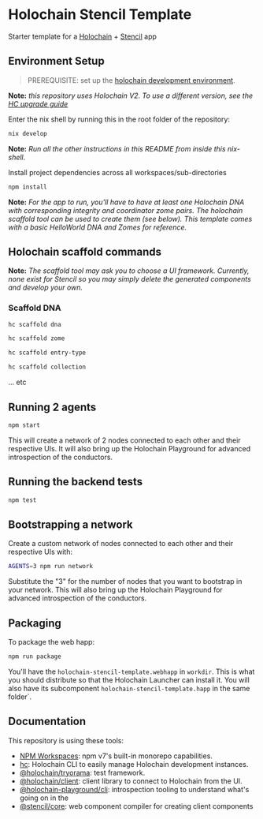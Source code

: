 # Holochain Stencil Template

Starter template for a [Holochain](https://developer.holochain.org) + [Stencil](https://stenciljs.com) app

## Environment Setup

> PREREQUISITE: set up the [holochain development environment](https://developer.holochain.org/docs/install/).

**Note:** _this repository uses Holochain V2. To use a different version, see the [HC upgrade guide](https://developer.holochain.org/get-started/upgrade-holochain/)_

Enter the nix shell by running this in the root folder of the repository:

```bash
nix develop
```

**Note:** _Run all the other instructions in this README from inside this nix-shell_.

Install project dependencies across all workspaces/sub-directories

```bash
npm install
```

**Note:** _For the app to run, you'll have to have at least one Holochain DNA with corresponding integrity and coordinator zome pairs. The holochain scaffold tool can be used to create them (see below). This template comes with a basic HelloWorld DNA and Zomes for reference._

## Holochain scaffold commands

**Note:** _The scaffold tool may ask you to choose a UI framework. Currently, none exist for Stencil so you may simply delete the generated components and develop your own._

### Scaffold DNA

```bash
hc scaffold dna
```

```bash
hc scaffold zome
```

```bash
hc scaffold entry-type
```

```bash
hc scaffold collection
```

... etc

## Running 2 agents

```bash
npm start
```

This will create a network of 2 nodes connected to each other and their respective UIs.
It will also bring up the Holochain Playground for advanced introspection of the conductors.

## Running the backend tests

```bash
npm test
```

## Bootstrapping a network

Create a custom network of nodes connected to each other and their respective UIs with:

```bash
AGENTS=3 npm run network
```

Substitute the "3" for the number of nodes that you want to bootstrap in your network.
This will also bring up the Holochain Playground for advanced introspection of the conductors.

## Packaging

To package the web happ:

```bash
npm run package
```

You'll have the `holochain-stencil-template.webhapp` in `workdir`. This is what you should distribute so that the Holochain Launcher can install it.
You will also have its subcomponent `holochain-stencil-template.happ` in the same folder`.

## Documentation

This repository is using these tools:

- [NPM Workspaces](https://docs.npmjs.com/cli/v7/using-npm/workspaces/): npm v7's built-in monorepo capabilities.
- [hc](https://github.com/holochain/holochain/tree/develop/crates/hc): Holochain CLI to easily manage Holochain development instances.
- [@holochain/tryorama](https://www.npmjs.com/package/@holochain/tryorama): test framework.
- [@holochain/client](https://www.npmjs.com/package/@holochain/client): client library to connect to Holochain from the UI.
- [@holochain-playground/cli](https://www.npmjs.com/package/@holochain-playground/cli): introspection tooling to understand what's going on in the
- [@stencil/core](https://www.npmjs.com/package/@stencil/core): web component compiler for creating client components

